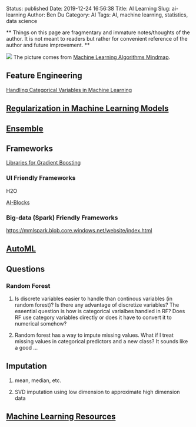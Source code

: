 Status: published
Date: 2019-12-24 16:56:38
Title: AI Learning
Slug: ai-learning
Author: Ben Du
Category: AI
Tags: AI, machine learning, statistics, data science

**
Things on this page are fragmentary and immature notes/thoughts of the author.
It is not meant to readers but rather for convenient reference of the author and future improvement.
**

![](https://jixta.files.wordpress.com/2015/11/machinelearningalgorithms.png)
The picture comes from [Machine Learning Algorithms Mindmap](https://jixta.wordpress.com/2015/07/17/machine-learning-algorithms-mindmap/).


## Feature Engineering

[Handling Categorical Variables in Machine Learning](http://www.legendu.net/misc/blog/handling-categorical-variables-in-machine-learning/)

## [Regularization in Machine Learning Models](http://www.legendu.net/misc/blog/regularization-in-machine-learning-models/)

## [Ensemble](http://www.legendu.net/misc/blog/ai-ensemble/)

## Frameworks

[Libraries for Gradient Boosting](http://www.legendu.net/misc/blog/libraries-for-gradient-boosting/)

### UI Friendly Frameworks

H2O

[AI-Blocks](https://mrnothing.github.io/AI-Blocks/index.html)

### Big-data (Spark) Friendly Frameworks

https://mmlspark.blob.core.windows.net/website/index.html

## [AutoML](http://www.legendu.net/misc/blog/automl-tips/)


## Questions

### Random Forest

1. Is discrete variables easier to handle than continous variables (in random forest)?
    Is there any advantage of discretize variables?
    The eseential question is how is categorical varialbes handled in RF?
    Does RF use category variables directly or does it have to convert it to numerical somehow?

2. Random forest has a way to impute missing values.
    What if I treat missing values in categorical predictors and a new class?
    It sounds like a good ...

## Imputation

1. mean, median, etc.

1. SVD imputation using low dimension to approximate high dimension data

## [Machine Learning Resources](http://www.legendu.net/misc/blog/machine-learning-resources/)
